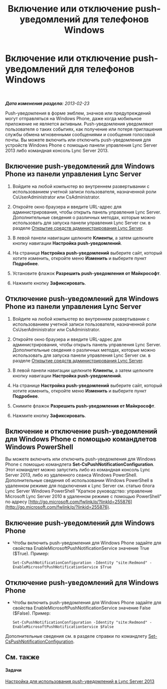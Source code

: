 ﻿---
title: Включение или отключение push-уведомлений для телефонов Windows
TOCTitle: Включение или отключение push-уведомлений для телефонов Windows
ms:assetid: a34f0c5c-4228-40e3-9d93-bc0b5df4895d
ms:mtpsurl: https://technet.microsoft.com/ru-ru/library/JJ688162(v=OCS.15)
ms:contentKeyID: 49888130
ms.date: 05/19/2016
mtps_version: v=OCS.15
ms.translationtype: HT
---

# Включение или отключение push-уведомлений для телефонов Windows

 

_**Дата изменения раздела:** 2013-02-23_

Push-уведомления в форме эмблем, значков или предупреждений могут отправляться на Windows Phone, даже когда мобильное приложение не является активным. Push-уведомления уведомляют пользователя о таких событиях, как получение или потеря приглашения службы обмена мгновенными сообщениями и сообщения голосовой почты. Вы можете включить или отключить push-уведомления для устройств Windows Phone с помощью панели управления Lync Server 2013 либо командная консоль Lync Server 2013.

## Включение push-уведомлений для Windows Phone из панели управления Lync Server

1.  Войдите на любой компьютер во внутреннем развертывании с использованием учетной записи пользователя, назначенной роли CsUserAdministrator или CsAdministrator.

2.  Откройте окно браузера и введите URL-адрес для администрирования, чтобы открыть панель управления Lync Server. Дополнительные сведения о различных методах, которые можно использовать для запуска панели управления Lync Server см. в разделе [Открытие средств администрирования Lync Server](lync-server-2013-open-lync-server-administrative-tools.md).

3.  В левой панели навигации щелкните **Клиенты**, а затем щелкните кнопку навигации **Настройка push-уведомлений**.

4.  На странице **Настройка push-уведомлений** выберите сайт, который хотите изменить, откройте меню **Изменить** и выберите пункт **Подробнее**.

5.  Установите флажок **Разрешить push-уведомления от Майкрософт**.

6.  Нажмите кнопку **Зафиксировать**.

## Отключение push-уведомлений для Windows Phone из панели управления Lync Server

1.  Войдите на любой компьютер во внутреннем развертывании с использованием учетной записи пользователя, назначенной роли CsUserAdministrator или CsAdministrator.

2.  Откройте окно браузера и введите URL-адрес для администрирования, чтобы открыть панель управления Lync Server. Дополнительные сведения о различных методах, которые можно использовать для запуска панели управления Lync Server см. в разделе [Открытие средств администрирования Lync Server](lync-server-2013-open-lync-server-administrative-tools.md).

3.  В левой панели навигации щелкните **Клиенты**, а затем щелкните кнопку навигации **Настройка push-уведомлений**.

4.  На странице **Настройка push-уведомлений** выберите сайт, который хотите изменить, откройте меню **Изменить** и выберите пункт **Подробнее**.

5.  Снимите флажок **Разрешить push-уведомления от Майкрософт**.

6.  Нажмите кнопку **Зафиксировать**.

## Включение и отключение push-уведомлений для Windows Phone с помощью командлетов Windows PowerShell

Вы можете включить или отключить push-уведомления для Windows Phone с помощью командлета **Set-CsPushNotificationConfiguration**. Этот командлет можно запустить либо из командная консоль Lync Server 2013, либо из удаленного сеанса Windows PowerShell. Дополнительные сведения об использовании Windows PowerShell в удаленном режиме для подключения к Lync Server см. статью блога Lync Server Windows PowerShell "Краткое руководство: управление Microsoft Lync Server 2010 в удаленном режиме с помощью PowerShell" по адресу [http://go.microsoft.com/fwlink/p/?linkId=255876](http://go.microsoft.com/fwlink/p/?linkid=255876).

## Включение push-уведомлений для Windows Phone

  - Чтобы включить push-уведомления для Windows Phone задайте для свойства EnableMicrosoftPushNotificationService значение True ($True). Пример:
    
        Set-CsPushNotificationConfiguration -Identity "site:Redmond" -EnableMicrosoftPushNotificationService $True

## Отключение push-уведомлений для Windows Phone

  - Чтобы включить push-уведомления для Windows Phone задайте для свойства EnableMicrosoftPushNotificationService значение False ($False). Пример:
    
        Set-CsPushNotificationConfiguration -Identity "site:Redmond" -EnableMicrosoftPushNotificationService $False

Дополнительные сведения см. в разделе справки по командлету [Set-CsPushNotificationConfiguration](set-cspushnotificationconfiguration.md).

## См. также

#### Задачи

[Настройка для использования push-уведомлений в Lync Server 2013](lync-server-2013-configuring-for-push-notifications.md)

